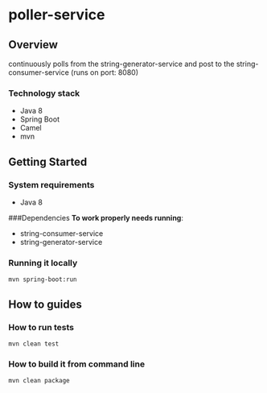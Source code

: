 # poller-service

## Overview
continuously polls from the string-generator-service and post to the string-consumer-service (runs on port: 8080)

### Technology stack
 - Java 8 
 - Spring Boot 
 - Camel 
 - mvn 

## Getting Started

### System requirements
 - Java 8

###Dependencies
**To work properly needs running**:
- string-consumer-service   
- string-generator-service 
### Running it locally
```mvn spring-boot:run```

## How to guides

### How to run tests
```mvn clean test```
### How to build it from command line
```mvn clean package```




